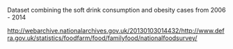 Dataset combining the soft drink consumption and obesity cases from 2006 - 2014 

http://webarchive.nationalarchives.gov.uk/20130103014432/http://www.defra.gov.uk/statistics/foodfarm/food/familyfood/nationalfoodsurvey/